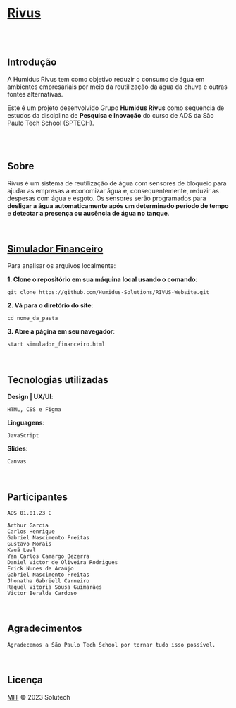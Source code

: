 # [Rivus](https://github.com/Humidus-Solutions/)

<br><br>

## Introdução

A Humidus Rivus tem como objetivo reduzir o consumo de água em ambientes empresariais por meio da reutilização da água da chuva e outras fontes alternativas.
 
Este é um projeto desenvolvido Grupo <b>Humidus Rivus</b> como sequencia de estudos da disciplina de <b>Pesquisa e Inovação</b> do curso de ADS da São Paulo Tech School (SPTECH).

<br><br>

## Sobre

Rivus é um sistema de reutilização de água com sensores de bloqueio para ajudar as empresas a economizar água e, consequentemente, reduzir as despesas com água e esgoto. Os sensores serão programados para <b>desligar a água automaticamente após um determinado período de tempo</b> e <b>detectar a presença ou ausência de água no tanque</b>.

<br>

## [Simulador Financeiro](https://github.com/Humidus-Solutions/)
Para analisar os arquivos localmente:

**1. Clone o repositório em sua máquina local usando o comando**:
```
git clone https://github.com/Humidus-Solutions/RIVUS-Website.git
```

**2. Vá para o diretório do site**:
```
cd nome_da_pasta
```
    
**3. Abre a página em seu navegador**:
```
start simulador_financeiro.html
```

<br>

## Tecnologias utilizadas
**Design | UX/UI**:
```
HTML, CSS e Figma

```
**Linguagens**:
```
JavaScript
```

**Slides**:
```
Canvas
```
    
<br>

## Participantes
    ADS 01.01.23 C
    
    Arthur Garcia
    Carlos Henrique
    Gabriel Nascimento Freitas
    Gustavo Morais
    Kauã Leal
    Yan Carlos Camargo Bezerra
    Daniel Victor de Oliveira Rodrigues
    Erick Nunes de Araújo
    Gabriel Nascimento Freitas
    Jhonatha Gabriell Carneiro
    Raquel Vitoria Sousa Guimarães
    Victor Beralde Cardoso
    
<br>

## Agradecimentos

    Agradecemos a São Paulo Tech School por tornar tudo isso possível. 
    
<br>

## Licença

[MIT](LICENSE) © 2023 Solutech 

